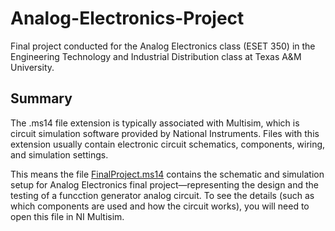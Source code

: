 # Analog-Electronics-Project
Final project conducted for the Analog Electronics class (ESET 350) in the Engineering Technology and Industrial Distribution class at Texas A&amp;M University. 

## Summary
The .ms14 file extension is typically associated with Multisim, which is circuit simulation software provided by National Instruments. Files with this extension usually contain electronic circuit schematics, components, wiring, and simulation settings.

This means the file [FinalProject.ms14](Project-Files/FinalProject.ms14) contains the schematic and simulation setup for Analog Electronics final project—representing the design and the testing of a funcction generator analog circuit. To see the details (such as which components are used and how the circuit works), you will need to open this file in NI Multisim.

